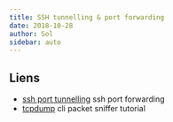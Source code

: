 ```yaml
---
title: SSH tunnelling & port forwarding
date: 2018-10-28
author: Sol
sidebar: auto
---
```


## Liens

* [ssh port tunnelling](https://blog.trackets.com/2014/05/17/ssh-tunnel-local-and-remote-port-forwarding-explained-with-examples.html) ssh port forwarding
* [tcpdump](https://www.tecmint.com/12-tcpdump-commands-a-network-sniffer-tool/) cli packet sniffer tutorial